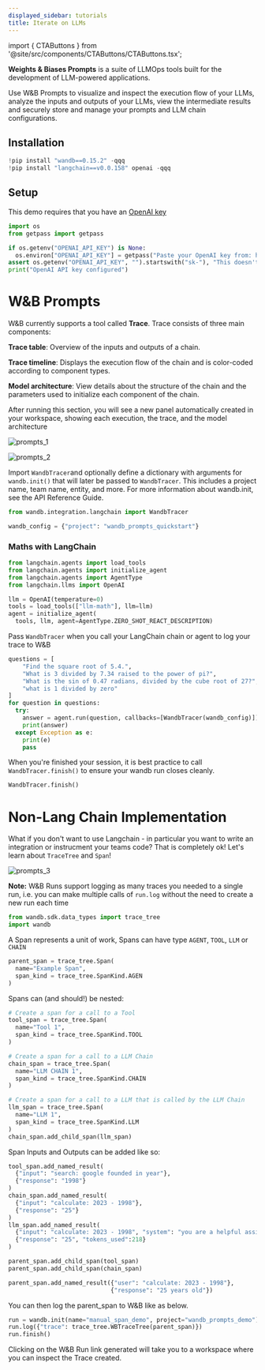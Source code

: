 ```yaml
---
displayed_sidebar: tutorials
title: Iterate on LLMs
---
```

import { CTAButtons } from '@site/src/components/CTAButtons/CTAButtons.tsx';

<CTAButtons colabLink="https://colab.research.google.com/github/wandb/examples/blob/master/colabs/prompts/WandB_Prompts_Quickstart.ipynb"></CTAButtons>

**Weights & Biases Prompts** is a suite of LLMOps tools built for the development of LLM-powered applications. 

Use W&B Prompts to visualize and inspect the execution flow of your LLMs, analyze the inputs and outputs of your LLMs, view the intermediate results and securely store and manage your prompts and LLM chain configurations.

## Installation


```python
!pip install "wandb==0.15.2" -qqq
!pip install "langchain==v0.0.158" openai -qqq
```

## Setup

This demo requires that you have an [OpenAI key](https://platform.openai.com)


```python
import os
from getpass import getpass

if os.getenv("OPENAI_API_KEY") is None:
  os.environ["OPENAI_API_KEY"] = getpass("Paste your OpenAI key from: https://platform.openai.com/account/api-keys\n")
assert os.getenv("OPENAI_API_KEY", "").startswith("sk-"), "This doesn't look like a valid OpenAI API key"
print("OpenAI API key configured")
```

# W&B Prompts

W&B currently supports a tool called __Trace__. Trace consists of three main components:

**Trace table**: Overview of the inputs and outputs of a chain.

**Trace timeline**: Displays the execution flow of the chain and is color-coded according to component types.

**Model architecture**: View details about the structure of the chain and the parameters used to initialize each component of the chain.

After running this section, you will see a new panel automatically created in your workspace, showing each execution, the trace, and the model architecture


![prompts_1](/images/tutorials/prompts_quickstart/prompts.png)

![prompts_2](/images/tutorials/prompts_quickstart/prompts2.png)


Import `WandbTracer`and optionally define a dictionary with arguments for `wandb.init()` that will later be passed to `WandbTracer`. This includes a project name, team name, entity, and more. For more information about wandb.init, see the API Reference Guide.


```python
from wandb.integration.langchain import WandbTracer

wandb_config = {"project": "wandb_prompts_quickstart"}
```

### Maths with LangChain


```python
from langchain.agents import load_tools
from langchain.agents import initialize_agent
from langchain.agents import AgentType
from langchain.llms import OpenAI
```


```python
llm = OpenAI(temperature=0)
tools = load_tools(["llm-math"], llm=llm)
agent = initialize_agent(
  tools, llm, agent=AgentType.ZERO_SHOT_REACT_DESCRIPTION)
```

Pass `WandbTracer` when you call your LangChain chain or agent to log your trace to W&B


```python
questions = [
    "Find the square root of 5.4.",
    "What is 3 divided by 7.34 raised to the power of pi?",
    "What is the sin of 0.47 radians, divided by the cube root of 27?",
    "what is 1 divided by zero"
]
for question in questions:
  try:
    answer = agent.run(question, callbacks=[WandbTracer(wandb_config)])
    print(answer)
  except Exception as e:
    print(e)
    pass
```

When you're finished your session, it is best practice to call `WandbTracer.finish()` to ensure your wandb run closes cleanly.


```python
WandbTracer.finish()
```

# Non-Lang Chain Implementation

What if you don't want to use Langchain - in particular you want to write an integration or instrucment your teams code? That is completely ok! Let's learn about `TraceTree` and `Span`!

![prompts_3](/images/tutorials/prompts_quickstart/prompts3.png)

**Note:** W&B Runs support logging as many traces you needed to a single run, i.e. you can make multiple calls of `run.log` without the need to create a new run each time


```python
from wandb.sdk.data_types import trace_tree
import wandb
```

A Span represents a unit of work, Spans can have type `AGENT`, `TOOL`, `LLM` or `CHAIN`


```python
parent_span = trace_tree.Span(
  name="Example Span", 
  span_kind = trace_tree.SpanKind.AGEN
)
```

Spans can (and should!) be nested:


```python
# Create a span for a call to a Tool
tool_span = trace_tree.Span(
  name="Tool 1", 
  span_kind = trace_tree.SpanKind.TOOL
)

# Create a span for a call to a LLM Chain
chain_span = trace_tree.Span(
  name="LLM CHAIN 1", 
  span_kind = trace_tree.SpanKind.CHAIN
)

# Create a span for a call to a LLM that is called by the LLM Chain
llm_span = trace_tree.Span(
  name="LLM 1", 
  span_kind = trace_tree.SpanKind.LLM
)
chain_span.add_child_span(llm_span)
```

Span Inputs and Outputs can be added like so:


```python
tool_span.add_named_result(
  {"input": "search: google founded in year"}, 
  {"response": "1998"}
)
chain_span.add_named_result(
  {"input": "calculate: 2023 - 1998"}, 
  {"response": "25"}
)
llm_span.add_named_result(
  {"input": "calculate: 2023 - 1998", "system": "you are a helpful assistant", }, 
  {"response": "25", "tokens_used":218}
)

parent_span.add_child_span(tool_span)
parent_span.add_child_span(chain_span)

parent_span.add_named_result({"user": "calculate: 2023 - 1998"}, 
                             {"response": "25 years old"})
```

You can then log the parent_span to W&B like as below. 


```python
run = wandb.init(name="manual_span_demo", project="wandb_prompts_demo")
run.log({"trace": trace_tree.WBTraceTree(parent_span)})
run.finish()
```

Clicking on the W&B Run link generated will take you to a workspace where you can inspect the Trace created.

